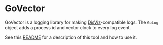 # GoVector

GoVector is a logging library for making [DisViz](https://github.com/jmcmenamy/disviz)-compatible logs. The `GoLog` object adds a process id and vector clock to every log event.

See this [README](https://github.com/jmcmenamy/meng_project?tab=readme-ov-file#govector) for a description of this tool and how to use it.